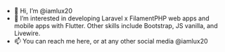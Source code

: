 - 👋 Hi, I’m @iamlux20
- 👀 I’m interested in developing Laravel x FilamentPHP web apps and mobile apps with Flutter. Other skills include Bootstrap, JS vanilla, and Livewire.
- 📫 You can reach me here, or at any other social media @iamlux20
